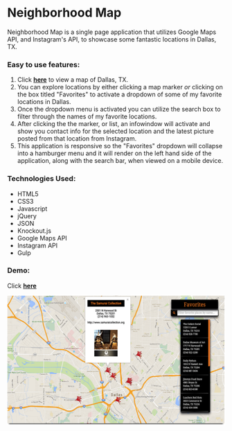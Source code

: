 # Neighborhood Map

Neighborhood Map is a single page application that utilizes Google Maps API, and Instagram's API, to showcase some fantastic locations in Dallas, TX.

### Easy to use features:

1) Click [**here**](http://samurairanderson.github.io/Neighborhood-Map/) to view a map of Dallas, TX.<br>
2) You can explore locations by either clicking a map marker _or_ clicking on the box titled "Favorites" to activate a dropdown of some of my favorite locations in Dallas.<br>
4) Once the dropdown menu is activated you can utilize the search box to filter through the names of my favorite locations.<br>
3) After clicking the the marker, or list, an infowindow will activate and show you contact info for the selected location and the latest picture posted from that location from Instagram.<br>
5) This application is responsive so the "Favorites" dropdown will collapse into a hamburger menu and it will render on the left hand side of the application, along with the search bar, when viewed on a mobile device.

### Technologies Used:

* HTML5
* CSS3
* Javascript
* jQuery
* JSON
* Knockout.js
* Google Maps API
* Instagram API
* Gulp

### Demo:

Click [**here**](http://samurairanderson.github.io/Neighborhood-Map/)

![Home image](images/P5.png)
